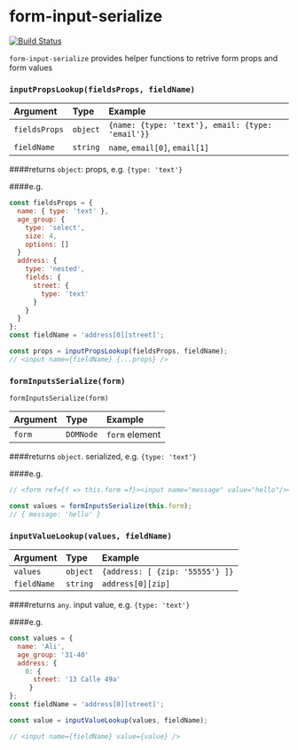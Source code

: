 # form-input-serialize

[![Build Status](https://travis-ci.org/blacktangent/react-layout-builder.svg?branch=master)](https://travis-ci.org/blacktangent/react-layout-builder)

`form-input-serialize` provides helper functions to retrive form props and form values

### `inputPropsLookup(fieldsProps, fieldName) `


Argument    | Type        | Example
:-----------| :-----------| :-----------
`fieldsProps`      | `object`      | `{name: {type: 'text'}, email: {type: 'email'}}`
`fieldName`   | `string`      | `name`, `email[0]`, `email[1]`

####returns
`object`: props, e.g. `{type: 'text'}`

####e.g.
```js
const fieldsProps = {
  name: { type: 'text' },
  age_group: {
    type: 'select',
    size: 4,
    options: []
  }
  address: {
    type: 'nested',
    fields: {
      street: {
        type: 'text'
      }
    }
  }  
};
const fieldName = 'address[0][street]';

const props = inputPropsLookup(fieldsProps, fieldName);
// <input name={fieldName} {...props} />
```

### `formInputsSerialize(form)`

    formInputsSerialize(form)  

Argument    | Type        | Example
:-----------| :-----------| :-----------
`form`      | `DOMNode`      | `form` element

####returns
`object`. serialized, e.g. `{type: 'text'}`

####e.g.
```js
// <form ref={f => this.form =f}><input name="message" value="hello"/></form>

const values = formInputsSerialize(this.form);
// { message: 'hello' }

```

### `inputValueLookup(values, fieldName) `

Argument    | Type        | Example
:-----------| :-----------| :-----------
`values`      | `object`      | `{address: [ {zip: '55555'} ]}`
`fieldName`   | `string`      | `address[0][zip]`

####returns
`any`. input value, e.g. `{type: 'text'}`

####e.g.
```js
const values = {
  name: 'Ali',
  age_group: '31-40'
  address: {
    0: {
      street: '13 Calle 49a'
     }
};
const fieldName = 'address[0][street]';

const value = inputValueLookup(values, fieldName);

// <input name={fieldName} value={value} />
```
